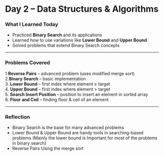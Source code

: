 # Day 2 – Data Structures & Algorithms  

###  What I Learned Today  
- Practiced **Binary Search** and its applications  
- Learned how to use variations like **Lower Bound** and **Upper Bound**  
- Solved problems that extend Binary Search concepts  

---

### Problems Covered  
1.**Reverse Pairs** – advanced problem (uses modified merge sort)    
2.**Binary Search** – basic implementation   
3. **Lower Bound** – first index where element ≥ target  
4. **Upper Bound** – first index where element > target  
5. **Search Insert Position** – position to insert an element in sorted array  
6. **Floor and Ceil** – finding floor & ceil of an element

---

###  Reflection  
- Binary Search is the base for many advanced problems  
- Lower Bound & Upper Bound are handy tools in searching-based problems  (Mainly the lower bound is Important for most of the problems in binary search)
- Reverse Pairs Using the merge sort 

